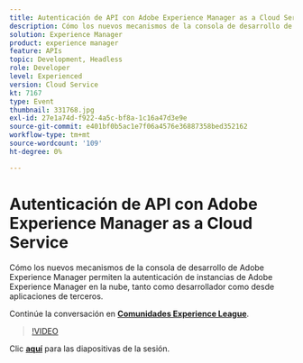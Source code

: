 ```yaml
---
title: Autenticación de API con Adobe Experience Manager as a Cloud Service
description: Cómo los nuevos mecanismos de la consola de desarrollo de Adobe Experience Manager permiten la autenticación de instancias de Adobe Experience Manager en la nube, tanto como desarrollador como desde aplicaciones de terceros. Esta sesión se entregó como parte del evento de contenido de Adobe Developers Live.
solution: Experience Manager
product: experience manager
feature: APIs
topic: Development, Headless
role: Developer
level: Experienced
version: Cloud Service
kt: 7167
type: Event
thumbnail: 331768.jpg
exl-id: 27e1a74d-f922-4a5c-bf8a-1c16a47d3e9e
source-git-commit: e401bf0b5ac1e7f06a4576e36887358bed352162
workflow-type: tm+mt
source-wordcount: '109'
ht-degree: 0%

---
```


# Autenticación de API con Adobe Experience Manager as a Cloud Service

Cómo los nuevos mecanismos de la consola de desarrollo de Adobe Experience Manager permiten la autenticación de instancias de Adobe Experience Manager en la nube, tanto como desarrollador como desde aplicaciones de terceros.

Continúe la conversación en **[Comunidades Experience League](https://adobe.ly/36Yd3v6)**.

>[!VIDEO](https://video.tv.adobe.com/v/331768/?quality=12&learn=on&hidetitle=true)

Clic **[aquí](/help/adobe-developers-live/assets/api-authentication.pdf)** para las diapositivas de la sesión.
